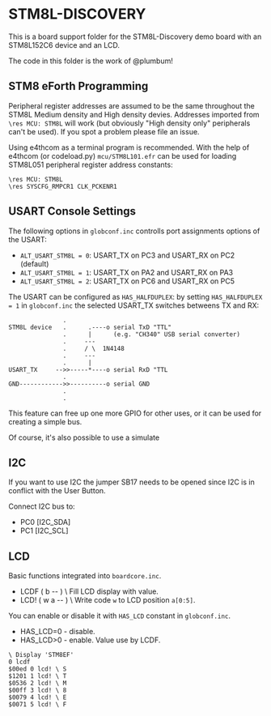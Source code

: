 # STM8L-DISCOVERY

This is a board support folder for the STM8L-Discovery demo board with an STM8L152C6 device and an LCD.

The code in this folder is the work of @plumbum!

## STM8 eForth Programming

Peripheral register addresses are assumed to be the same throughout the STM8L Medium density and High density devies. Addresses imported from `\res MCU: STM8L` will work (but obviously "High density only" peripherals can't be used). If you spot a problem please file an issue.

Using e4thcom as a terminal program is recommended. With the help of e4thcom (or codeload.py) `mcu/STM8L101.efr` can be used for loading STM8L051 peripheral register address constants:

```Forth
\res MCU: STM8L
\res SYSCFG_RMPCR1 CLK_PCKENR1
```

## USART Console Settings

The following options in `globconf.inc` controlls port assignments options of the USART:

* `ALT_USART_STM8L = 0`: USART_TX on PC3 and USART_RX on PC2 (default)
* `ALT_USART_STM8L = 1`: USART_TX on PA2 and USART_RX on PA3
* `ALT_USART_STM8L = 2`: USART_TX on PC6 and USART_RX on PC5

The USART can be configured as `HAS_HALFDUPLEX`: by setting `HAS_HALFDUPLEX = 1` in `globconf.inc` the selected USART_TX switches betweens TX and RX:

```
               .
STM8L device   .      .----o serial TxD "TTL"
               .      |      (e.g. "CH340" USB serial converter)
               .     ---
               .     / \  1N4148
               .     ---
               .      |
USART_TX     -->>-----*----o serial RxD "TTL
               .
GND------------>>----------o serial GND
               .
               .
```

This feature can free up one more GPIO for other uses, or it can be used for creating a simple bus.

Of course, it's also possible to use a simulate

## I2C

If you want to use I2C the jumper SB17 needs to be opened since I2C is in conflict with the User Button.

Connect I2C bus to:

* PC0 [I2C_SDA]
* PC1 [I2C_SCL]

## LCD

Basic functions integrated into `boardcore.inc`.

* LCDF ( b -- ) \ Fill LCD display with value.
* LCD! ( w a -- ) \ Write code `w` to LCD position `a[0:5]`.

You can enable or disable it with `HAS_LCD` constant in `globconf.inc`.

* HAS_LCD=0 - disable.
* HAS_LCD>0 - enable. Value use by LCDF.

```
\ Display 'STM8EF'
0 lcdf
$00ed 0 lcd! \ S
$1201 1 lcd! \ T
$0536 2 lcd! \ M
$00ff 3 lcd! \ 8
$0079 4 lcd! \ E
$0071 5 lcd! \ F
```
